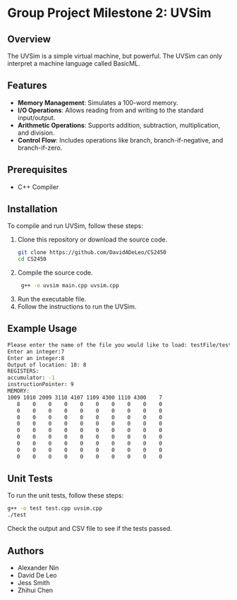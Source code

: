 # Group Project Milestone 2: UVSim

## Overview
The UVSim is a simple virtual machine, but powerful. The UVSim can only interpret a machine language called BasicML.

## Features
- **Memory Management**: Simulates a 100-word memory.
- **I/O Operations**: Allows reading from and writing to the standard input/output.
- **Arithmetic Operations**: Supports addition, subtraction, multiplication, and division.
- **Control Flow**: Includes operations like branch, branch-if-negative, and branch-if-zero.

## Prerequisites
- C++ Compiler

## Installation
To compile and run UVSim, follow these steps:

1. Clone this repository or download the source code.
   ```bash
   git clone https://github.com/DavidADeLeo/CS2450
   cd CS2450
   ```
2. Compile the source code.
   ```bash
    g++ -o uvsim main.cpp uvsim.cpp
    ```
3. Run the executable file.
4. Follow the instructions to run the UVSim.

## Example Usage
```bash
Please enter the name of the file you would like to load: testFile/test1.txt
Enter an integer:7
Enter an integer:8
Output of location: 10: 8
REGISTERS:
accumulator: -1
instructionPointer: 9
MEMORY:
1009 1010 2009 3110 4107 1109 4300 1110 4300    7
   8    0    0    0    0    0    0    0    0    0
   0    0    0    0    0    0    0    0    0    0
   0    0    0    0    0    0    0    0    0    0
   0    0    0    0    0    0    0    0    0    0
   0    0    0    0    0    0    0    0    0    0
   0    0    0    0    0    0    0    0    0    0
   0    0    0    0    0    0    0    0    0    0
   0    0    0    0    0    0    0    0    0    0
   0    0    0    0    0    0    0    0    0    0
```

## Unit Tests
To run the unit tests, follow these steps:
```bash
g++ -o test test.cpp uvsim.cpp
./test
```
Check the output and CSV file to see if the tests passed.

## Authors
- Alexander Nin
- David De Leo
- Jess Smith
- Zhihui Chen
